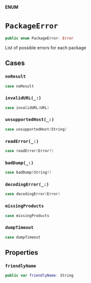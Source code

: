 **ENUM**

# `PackageError`

```swift
public enum PackageError: Error
```

List of possible errors for each package

## Cases
### `noResult`

```swift
case noResult
```

### `invalidURL(_:)`

```swift
case invalidURL(URL)
```

### `unsupportedHost(_:)`

```swift
case unsupportedHost(String)
```

### `readError(_:)`

```swift
case readError(Error?)
```

### `badDump(_:)`

```swift
case badDump(String?)
```

### `decodingError(_:)`

```swift
case decodingError(Error)
```

### `missingProducts`

```swift
case missingProducts
```

### `dumpTimeout`

```swift
case dumpTimeout
```

## Properties
### `friendlyName`

```swift
public var friendlyName: String
```

